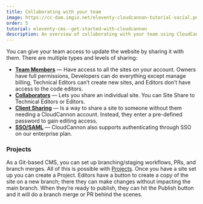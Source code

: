```yaml
---
title: Collaborating with your team
image: https://cc-dam.imgix.net/eleventy-cloudcannon-tutorial-social.png
order: 5
tutorial: eleventy-cms--get-started-with-cloudcannon
description: An overview of collaborating with your team using CloudCannon.
---
```

You can give your team access to update the website by sharing it with them. There are multiple types and levels of sharing:

* **[Team Members](https://cloudcannon.com/documentation/articles/managing-your-team-members/?ssg=Hugo)** — Have access to all the sites on your account. Owners have full permissions, Developers can do everything except manage billing, Technical Editors can’t create new sites, and Editors don’t have access to the code editors.
* [**Collaborators**](https://cloudcannon.com/documentation/articles/sharing-on-a-per-site-basis/?ssg=Hugo) — Lets you share an individual site. You can Site Share to Technical Editors or Editors.
* [**Client Sharing**](https://cloudcannon.com/documentation/articles/giving-clients-access-to-update-a-site/?ssg=Hugo) — Is a way to share a site to someone without them needing a CloudCannon account. Instead, they enter a pre-defined password to gain editing access.
* [**SSO/SAML**](https://cloudcannon.com/documentation/articles/using-sso-to-create-team-accounts/?ssg=Hugo) — CloudCannon also supports authenticating through SSO on our enterprise plan.

### Projects

As a Git-based CMS, you can set up branching/staging workflows, PRs, and branch merges. All of this is possible with [Projects](https://cloudcannon.com/documentation/articles/enabling-editor-branching-with-projects/?ssg=Hugo). Once you have a site set up you can create a Project. Editors have a button to create a copy of the site on a new branch; there they can make changes without impacting the main branch. When they’re ready to publish, they can hit the Publish button and it will do a branch merge or PR behind the scenes.

